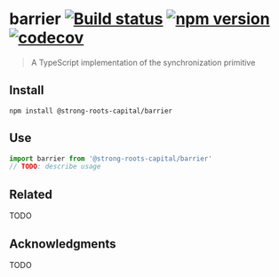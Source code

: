 # barrier [![Build status](https://travis-ci.org/strong-roots-capital/barrier.svg?branch=master)](https://travis-ci.org/strong-roots-capital/barrier) [![npm version](https://img.shields.io/npm/v/@strong-roots-capital/barrier.svg)](https://npmjs.org/package/@strong-roots-capital/barrier) [![codecov](https://codecov.io/gh/strong-roots-capital/barrier/branch/master/graph/badge.svg)](https://codecov.io/gh/strong-roots-capital/barrier)

> A TypeScript implementation of the synchronization primitive

## Install

``` shell
npm install @strong-roots-capital/barrier
```

## Use

``` typescript
import barrier from '@strong-roots-capital/barrier'
// TODO: describe usage
```

## Related

TODO

## Acknowledgments

TODO
